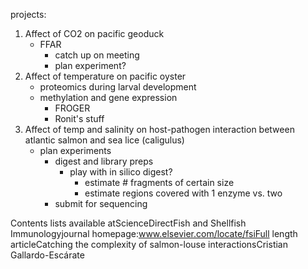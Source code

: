 projects:

1. Affect of CO2 on pacific geoduck
	- FFAR
		- catch up on meeting
		- plan experiment?
2. Affect of temperature on pacific oyster
	- proteomics during larval development
	- methylation and gene expression
		- FROGER
		- Ronit's stuff
3. Affect of temp and salinity on host-pathogen interaction between atlantic salmon and sea lice (caligulus)
	- plan experiments
		- digest and library preps
			- play with in silico digest?
				- estimate # fragments of certain size
				- estimate regions covered with 1 enzyme vs. two
		- submit for sequencing



Contents lists available atScienceDirectFish and Shellfish Immunologyjournal homepage:www.elsevier.com/locate/fsiFull length articleCatching the complexity of salmon-louse interactionsCristian Gallardo-Escárate